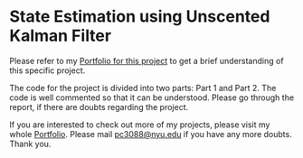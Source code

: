 # State Estimation using Unscented Kalman Filter
Please refer to my [Portfolio for this project](https://www.notion.so/State-estimation-using-Unscented-Kalman-Filter-7424c2258d9c4cb98eb5e6066e56f5e1?pvs=4) to get a brief understanding of this specific project. 

The code for the project is divided into two parts: Part 1 and Part 2. The code is well commented so that it can be understood. Please go through the report, if there are doubts regarding the project.

If you are interested to check out more of my projects, please visit my whole [Portfolio](https://spiffy-number-442.notion.site/Robotics-Engineering-Portfolio-632ef9567d1e4c0dbd8aad8733a57820). Please mail pc3088@nyu.edu if you have any more doubts. Thank you.

